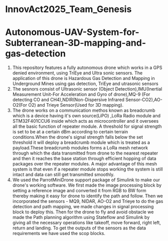# InnovAct2025_Team_Genesis
# Autonomous-UAV-System-for-Subterranean-3D-mapping-and-gas-detection
1. This repository features a fully autonomous drone which works in a GPS denied environment, using TriEye and Ultra sonic sensors. The application of this drone is Hazardous   Gas Detection and Mapping in Underground Mines using gas detection, TriEye and utrasonic sensors
2. The sesnors consist of Ultrasonic sensor (Object Detection),IMU(Inertial Measurement Unit-For Acceleration and Gyro of drone),MQ-9 (For detecting CO and CH4),NDIR(Non-Dispersive Infrared Sensor-CO2),AO-O2(For O2) and Trieye Sensor(Used for 3D mapping).
3. The drone works on a communication methos known as breadcrumb which is a device having it's own source(LiPO) ,LoRa Radio module and STM32F401CCU6 inside which acts as microcontroller and it oversees all the basic function of repeater module. A threshold for signal strength is set to be at a certain dBm according to certain terrain conditions.When the drone's signal strength falls below the set threshold it will deploy a breadcrumb module which is treated as a payload.These breadcrumb modules forms a LoRa mesh network through which the data  transmitted from drone to the nearest repeater and then it reaches the base station through efficient hopping of data packages over the repeater modules. A major advantage of this mesh system is that even if a repeater module stops working the system is still intact and data can still get transmitted smoothly.
4. We used the ParrotMiniDrone support package of Simulink to make our drone's working software. We first made the image processing block by setting a reference image and converted it from RGB to BW form thereby making it easy for drone to identify the path and follow. Then we incorporated the sensors - MQ9, NIDAR, AO-O2 and Trieye to do the gas detection and  path mapping, we made changes in signal processing block to deploy this. Then for the drone to fly and avoid obstacle we made the Path planning algorithm using Stateflow and Simulink by giving all the necessary operations like takeoff, move forward, right left, return and landing. To get the outputs of the sensors as the data requirements we have used the scop blocks.

